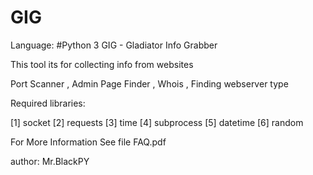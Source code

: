 # GIG
Language: #Python 3
GIG - Gladiator Info Grabber

This tool its for collecting info from websites

Port Scanner ,
Admin Page Finder ,
Whois ,
Finding webserver type 

Required libraries:

[1] socket 
[2] requests 
[3] time 
[4] subprocess 
[5] datetime
[6] random

For More Information See file FAQ.pdf

author: Mr.BlackPY
